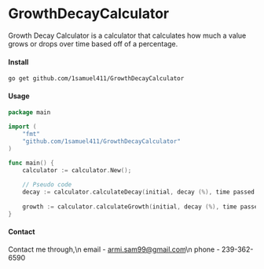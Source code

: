 # GrowthDecayCalculator
Growth Decay Calculator is a calculator that calculates how much a value grows or drops over time based off of a percentage.

#### Install

    go get github.com/1samuel411/GrowthDecayCalculator

#### Usage

```go
package main

import (
    "fmt"
    "github.com/1samuel411/GrowthDecayCalculator"
)

func main() {
    calculator := calculator.New();
    
    // Pseudo code
    decay := calculator.calculateDecay(initial, decay (%), time passed (y));
    
    growth := calculator.calculateGrowth(initial, decay (%), time passed (y));
}
```

#### Contact

Contact me through,\n
email - armi.sam99@gmail.com\n
phone - 239-362-6590
